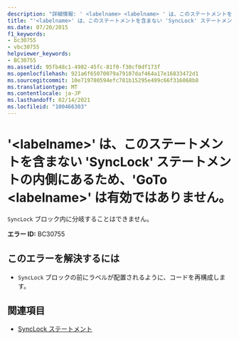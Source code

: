 ```yaml
---
description: "詳細情報: ' <labelname> <labelname> ' は、このステートメントを含まない ' SyncLock ' ステートメントの内側にあるため、' GoTo ' は有効ではありません"
title: "'<labelname>' は、このステートメントを含まない 'SyncLock' ステートメントの内側にあるため、'GoTo <labelname>' は有効ではありません。"
ms.date: 07/20/2015
f1_keywords:
- bc30755
- vbc30755
helpviewer_keywords:
- BC30755
ms.assetid: 95fb48c1-4982-45fc-81f0-f30cf0df173f
ms.openlocfilehash: 921a6f65070079a79107daf464a17e16833472d1
ms.sourcegitcommit: 10e719780594efc781b15295e499c66f316068b8
ms.translationtype: MT
ms.contentlocale: ja-JP
ms.lasthandoff: 02/14/2021
ms.locfileid: "100466303"
---
```

# <a name="goto-labelname-is-not-valid-because-labelname-is-inside-a-synclock-statement-that-does-not-contain-this-statement"></a>'\<labelname>' は、このステートメントを含まない 'SyncLock' ステートメントの内側にあるため、'GoTo \<labelname>' は有効ではありません。

`SyncLock` ブロック内に分岐することはできません。  
  
 **エラー ID:** BC30755  
  
## <a name="to-correct-this-error"></a>このエラーを解決するには  
  
- `SyncLock` ブロックの前にラベルが配置されるように、コードを再構成します。  
  
## <a name="see-also"></a>関連項目

- [SyncLock ステートメント](../language-reference/statements/synclock-statement.md)
